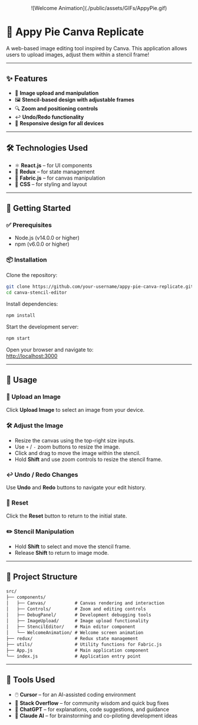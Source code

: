 <div align="center">
  ![Welcome Animation](./public/assets/GIFs/AppyPie.gif)
</div>

# 🎨 Appy Pie Canva Replicate

A web-based image editing tool inspired by Canva. This application allows users to upload images, adjust them within a stencil frame!

---

## ✨ Features

- 📸 **Image upload and manipulation**
- 🖼️ **Stencil-based design with adjustable frames**
- 🔍 **Zoom and positioning controls**
- ↩️ **Undo/Redo functionality**
- 📱 **Responsive design for all devices**

---

## 🛠️ Technologies Used

- ⚛️ **React.js** – for UI components  
- 🔄 **Redux** – for state management  
- 🎨 **Fabric.js** – for canvas manipulation  
- 🎨 **CSS** – for styling and layout

---

## 🚀 Getting Started

### ✅ Prerequisites

- Node.js (v14.0.0 or higher)  
- npm (v6.0.0 or higher)

### 📦 Installation

Clone the repository:

```bash
git clone https://github.com/your-username/appy-pie-canva-replicate.git
cd canva-stencil-editor
```

Install dependencies:

```bash
npm install
```

Start the development server:

```bash
npm start
```

Open your browser and navigate to:  
[http://localhost:3000](http://localhost:3000)

---

## 📖 Usage

### 🔼 Upload an Image
Click **Upload Image** to select an image from your device.

### 🛠️ Adjust the Image
- Resize the canvas using the top-right size inputs.
- Use `+` / `-` zoom buttons to resize the image.
- Click and drag to move the image within the stencil.
- Hold **Shift** and use zoom controls to resize the stencil frame.

### ↩️ Undo / Redo Changes
Use **Undo** and **Redo** buttons to navigate your edit history.

### 🔁 Reset
Click the **Reset** button to return to the initial state.

### ✏️ Stencil Manipulation
- Hold **Shift** to select and move the stencil frame.
- Release **Shift** to return to image mode.

---

## 📁 Project Structure

```
src/
├── components/
│   ├── Canvas/           # Canvas rendering and interaction
│   ├── Controls/         # Zoom and editing controls
│   ├── DebugPanel/       # Development debugging tools
│   ├── ImageUpload/      # Image upload functionality
│   ├── StencilEditor/    # Main editor component
│   └── WelcomeAnimation/ # Welcome screen animation
├── redux/                # Redux state management
├── utils/                # Utility functions for Fabric.js
├── App.js                # Main application component
└── index.js              # Application entry point
```

---

## 🧰 Tools Used

- 🖱️ **Cursor** – for an AI-assisted coding environment  
- 💬 **Stack Overflow** – for community wisdom and quick bug fixes  
- 🧠 **ChatGPT** – for explanations, code suggestions, and guidance  
- 🤖 **Claude AI** – for brainstorming and co-piloting development ideas  
